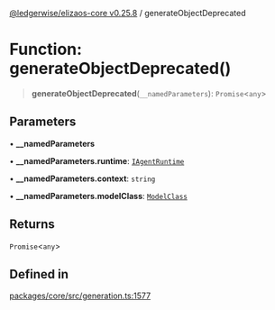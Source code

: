 [@ledgerwise/elizaos-core v0.25.8](../index.md) / generateObjectDeprecated

# Function: generateObjectDeprecated()

> **generateObjectDeprecated**(`__namedParameters`): `Promise`\<`any`\>

## Parameters

• **\_\_namedParameters**

• **\_\_namedParameters.runtime**: [`IAgentRuntime`](../interfaces/IAgentRuntime.md)

• **\_\_namedParameters.context**: `string`

• **\_\_namedParameters.modelClass**: [`ModelClass`](../enumerations/ModelClass.md)

## Returns

`Promise`\<`any`\>

## Defined in

[packages/core/src/generation.ts:1577](https://github.com/elizaOS/eliza/blob/main/packages/core/src/generation.ts#L1577)
